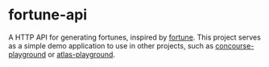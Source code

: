 # fortune-api

A HTTP API for generating fortunes, inspired by [fortune](http://en.wikipedia.org/wiki/Fortune_%28Unix%29). This project serves as a simple demo application to use in other projects, such as [concourse-playground](https://github.com/bradgignac/concourse-playground) or [atlas-playground](https://github.com/bradgignac/atlas-playground).
